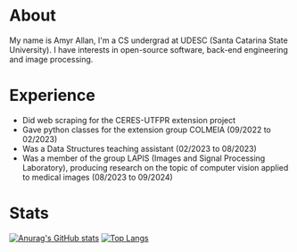 # About
My name is Amyr Allan, I'm a CS undergrad at UDESC (Santa Catarina State University). I have interests in open-source software, back-end engineering and image processing.
# Experience
* Did web scraping for the CERES-UTFPR extension project
* Gave python classes for the extension group COLMEIA (09/2022 to 02/2023)
* Was a Data Structures teaching assistant (02/2023 to 08/2023)
* Was a member of the group LAPIS (Images and Signal Processing Laboratory), producing research on the topic of computer vision applied to medical images (08/2023 to 09/2024)
# Stats
[![Anurag's GitHub stats](https://github-readme-stats.vercel.app/api?username=amyr14&show_icons=true&theme=dark)](https://github.com/anuraghazra/github-readme-stats)
[![Top Langs](https://github-readme-stats.vercel.app/api/top-langs/?username=amyr14&theme=dark&layout=compact)](https://github.com/anuraghazra/github-readme-stats)
